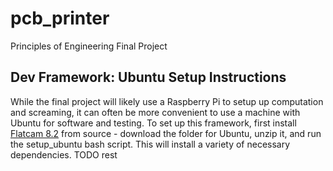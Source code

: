 # pcb_printer
Principles of Engineering Final Project



## Dev Framework: Ubuntu Setup Instructions
While the final project will likely use a Raspberry Pi to setup up computation and screaming, it can often be more convenient to use a machine with Ubuntu for software and testing. To set up this framework, first install [Flatcam 8.2](https://bitbucket.org/jpcgt/flatcam/downloads/) from source - download the folder for Ubuntu, unzip it, and run the setup_ubuntu bash script. This will install a variety of necessary dependencies. 
TODO rest
